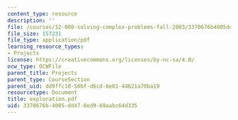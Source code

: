 ```yaml
---
content_type: resource
description: ''
file: /courses/12-000-solving-complex-problems-fall-2003/3370676b4005dd470ed969aabc64d335_exploration.pdf
file_size: 157231
file_type: application/pdf
learning_resource_types:
- Projects
license: https://creativecommons.org/licenses/by-nc-sa/4.0/
ocw_type: OCWFile
parent_title: Projects
parent_type: CourseSection
parent_uid: dd9ffc10-50bf-d6cd-6e01-44621a70ba19
resourcetype: Document
title: exploration.pdf
uid: 3370676b-4005-dd47-0ed9-69aabc64d335
---
```

